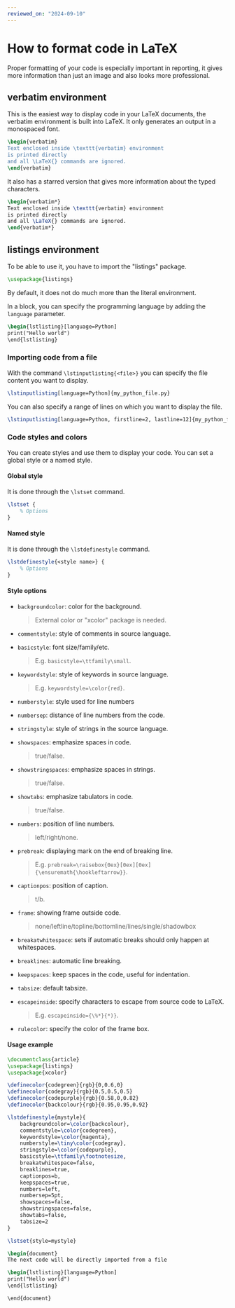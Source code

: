 ```yaml
---
reviewed_on: "2024-09-10"
---
```


# How to format code in LaTeX

Proper formatting of your code is especially important in reporting, it gives more information than just an image and also looks more professional.

## verbatim environment

This is the easiest way to display code in your LaTeX documents, the verbatim environment is built into LaTeX. It only generates an output in a monospaced font.

```LaTeX
\begin{verbatim}
Text enclosed inside \texttt{verbatim} environment
is printed directly
and all \LaTeX{} commands are ignored.
\end{verbatim}
```

It also has a starred version that gives more information about the typed characters.

```LaTeX
\begin{verbatim*}
Text enclosed inside \texttt{verbatim} environment
is printed directly
and all \LaTeX{} commands are ignored.
\end{verbatim*}
```

## listings environment

To be able to use it, you have to import the "listings" package.

```LaTex
\usepackage{listings}
```

By default, it does not do much more than the literal environment.

In a block, you can specify the programming language by adding the `language` parameter.

```LaTex
\begin{lstlisting}[language=Python]
print("Hello world")
\end{lstlisting}
```

### Importing code from a file

With the command `\lstinputlisting{<file>}` you can specify the file content you want to display.

```LaTex
\lstinputlisting[language=Python]{my_python_file.py}
```

You can also specify a range of lines on which you want to display the file.

```LaTex
\lstinputlisting[language=Python, firstline=2, lastline=12]{my_python_file.py}
```

### Code styles and colors

You can create styles and use them to display your code. You can set a global style or a named style.

#### Global style

It is done through the `\lstset` command.

```LaTex
\lstset {
    % Options
}
```

#### Named style

It is done through the `\lstdefinestyle` command.

```LaTex
\lstdefinestyle{<style name>} {
    % Options
}
```

#### Style options

- `backgroundcolor`: color for the background.

    > External color or "xcolor" package is needed.

- `commentstyle`: style of comments in source language.

- `basicstyle`: font size/family/etc.

    > E.g. `basicstyle=\ttfamily\small`.

- `keywordstyle`: style of keywords in source language.

    > E.g. `keywordstyle=\color{red}`.

- `numberstyle`: style used for line numbers

- `numbersep`: distance of line numbers from the code.

- `stringstyle`: style of strings in the source language.

- `showspaces`: emphasize spaces in code.

    > true/false.

- `showstringspaces`: emphasize spaces in strings.

    > true/false.

- `showtabs`: emphasize tabulators in code.

    > true/false.

- `numbers`: position of line numbers.

    > left/right/none.

- `prebreak`: displaying mark on the end of breaking line.

    > E.g. `prebreak=\raisebox{0ex}[0ex][0ex]{\ensuremath{\hookleftarrow}}`.

- `captionpos`: position of caption.

    > t/b.

- `frame`: showing frame outside code.

    > none/leftline/topline/bottomline/lines/single/shadowbox

- `breakatwhitespace`: sets if automatic breaks should only happen at whitespaces.

- `breaklines`: automatic line breaking.

- `keepspaces`: keep spaces in the code, useful for indentation.

- `tabsize`: default tabsize.

- `escapeinside`: specify characters to escape from source code to LaTeX.

    > E.g. `escapeinside={\%*}{*)}`.

- `rulecolor`: specify the color of the frame box.

#### Usage example

```LaTex
\documentclass{article}
\usepackage{listings}
\usepackage{xcolor}

\definecolor{codegreen}{rgb}{0,0.6,0}
\definecolor{codegray}{rgb}{0.5,0.5,0.5}
\definecolor{codepurple}{rgb}{0.58,0,0.82}
\definecolor{backcolour}{rgb}{0.95,0.95,0.92}

\lstdefinestyle{mystyle}{
    backgroundcolor=\color{backcolour},
    commentstyle=\color{codegreen},
    keywordstyle=\color{magenta},
    numberstyle=\tiny\color{codegray},
    stringstyle=\color{codepurple},
    basicstyle=\ttfamily\footnotesize,
    breakatwhitespace=false,
    breaklines=true,
    captionpos=b,
    keepspaces=true,
    numbers=left,
    numbersep=5pt,
    showspaces=false,
    showstringspaces=false,
    showtabs=false,
    tabsize=2
}

\lstset{style=mystyle}

\begin{document}
The next code will be directly imported from a file

\begin{lstlisting}[language=Python]
print("Hello world")
\end{lstlisting}

\end{document}
```
